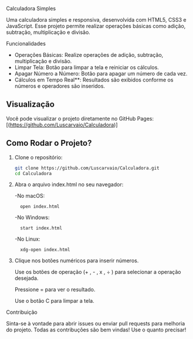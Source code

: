 Calculadora Simples

   Uma calculadora simples e responsiva, desenvolvida com HTML5, CSS3 e JavaScript. Esse projeto permite realizar operações básicas como adição, subtração, multiplicação e divisão.

Funcionalidades

- Operações Básicas: Realize operações de adição, subtração, multiplicação e divisão.
- Limpar Tela: Botão para limpar a tela e reiniciar os cálculos.
- Apagar Número a Número: Botão para apagar um número de cada vez.
- Cálculos em Tempo Real**: Resultados são exibidos conforme os números e operadores são inseridos.

## Visualização

Você pode visualizar o projeto diretamente no GitHub Pages: [(https://github.com/Luscarvaio/Calculadora)]

## Como Rodar o Projeto?

1. Clone o repositório:

   ```bash
   git clone https://github.com/Luscarvaio/Calculadora.git
   cd Calculadora

2. Abra o arquivo index.html no seu navegador:
   
   -No macOS:
   
         open index.html
        
   -No Windows:
   
         start index.html 

   -No Linux:
   
         xdg-open index.html 
  

4. Clique nos botões numéricos para inserir números.

   Use os botões de operação (+ , - , x , ÷ ) para selecionar a operação desejada.
   
   Pressione = para ver o resultado.
   
   Use o botão C para limpar a tela.

Contribuição

   Sinta-se à vontade para abrir issues ou enviar pull requests para melhoria do projeto. Todas as contribuções são bem vindas!
   Use o quanto precisar!





